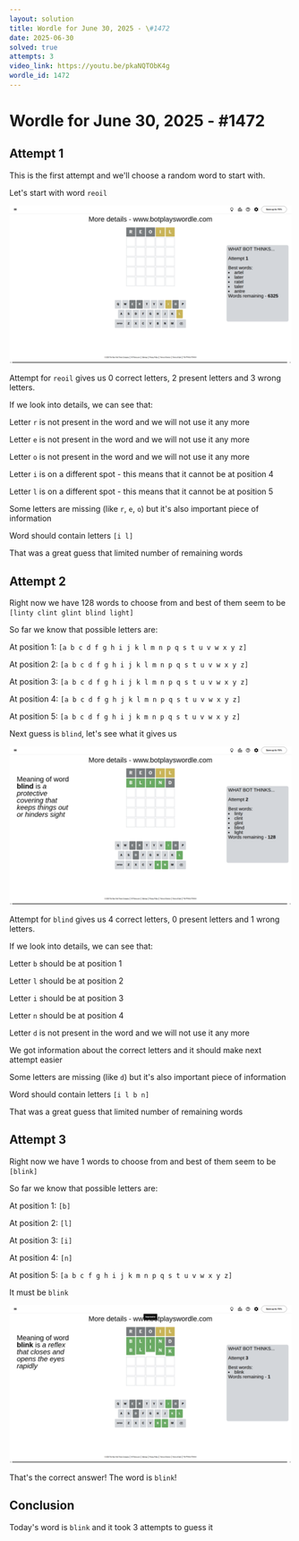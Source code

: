 ```yaml
---
layout: solution
title: Wordle for June 30, 2025 - \#1472
date: 2025-06-30
solved: true
attempts: 3
video_link: https://youtu.be/pkaNQTObK4g
wordle_id: 1472
---
```


# Wordle for June 30, 2025 - \#1472

## Attempt 1

This is the first attempt and we'll choose a random word to start with.

Let's start with word `reoil`

![Attempt 1](2025-06-30/attempt-1.png)

Attempt for `reoil` gives us 0 correct letters, 2 present letters and 3 wrong letters.

If we look into details, we can see that:

Letter `r` is not present in the word and we will not use it any more

Letter `e` is not present in the word and we will not use it any more

Letter `o` is not present in the word and we will not use it any more

Letter `i` is on a different spot - this means that it cannot be at position 4

Letter `l` is on a different spot - this means that it cannot be at position 5

Some letters are missing (like `r`, `e`, `o`) but it's also important piece of information

Word should contain letters `[i l]`

That was a great guess that limited number of remaining words



## Attempt 2

Right now we have 128 words to choose from and best of them seem to be `[linty clint glint blind light]`

So far we know that possible letters are:

At position 1: `[a b c d f g h i j k l m n p q s t u v w x y z]`

At position 2: `[a b c d f g h i j k l m n p q s t u v w x y z]`

At position 3: `[a b c d f g h i j k l m n p q s t u v w x y z]`

At position 4: `[a b c d f g h j k l m n p q s t u v w x y z]`

At position 5: `[a b c d f g h i j k m n p q s t u v w x y z]`

Next guess is `blind`, let's see what it gives us

![Attempt 2](2025-06-30/attempt-2.png)

Attempt for `blind` gives us 4 correct letters, 0 present letters and 1 wrong letters.

If we look into details, we can see that:

Letter `b` should be at position 1

Letter `l` should be at position 2

Letter `i` should be at position 3

Letter `n` should be at position 4

Letter `d` is not present in the word and we will not use it any more

We got information about the correct letters and it should make next attempt easier

Some letters are missing (like `d`) but it's also important piece of information

Word should contain letters `[i l b n]`

That was a great guess that limited number of remaining words



## Attempt 3

Right now we have 1 words to choose from and best of them seem to be `[blink]`

So far we know that possible letters are:

At position 1: `[b]`

At position 2: `[l]`

At position 3: `[i]`

At position 4: `[n]`

At position 5: `[a b c f g h i j k m n p q s t u v w x y z]`

It must be `blink`

![Attempt 3](2025-06-30/attempt-3.png)

That's the correct answer! The word is `blink`!

## Conclusion

Today's word is `blink` and it took 3 attempts to guess it

